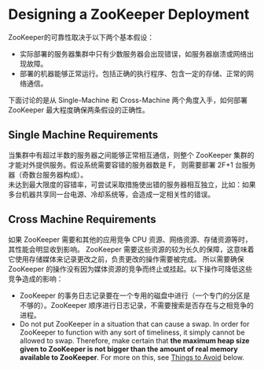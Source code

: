 # Designing a ZooKeeper Deployment
ZooKeeper的可靠性取决于以下两个基本假设：

- 实际部署的服务器集群中只有少数服务器会出现错误，如服务器崩溃或网络出现故障。
- 部署的机器能够正常运行。包括正确的执行程序、包含一定的存储、正常的网络通信。

下面讨论的是从 Single-Machine 和 Cross-Machine 两个角度入手，如何部署 ZooKeeper 最大程度确保两条假设的正确性。

## Single Machine Requirements
<p>当集群中有超过半数的服务器之间能够正常相互通信，则整个 ZooKeeper 集群的才能对外提供服务。假设系统需要容错的服务器数是 F，
则需要部署 2F+1 台服务器（奇数台服务器构成）。<br/>
未达到最大限度的容错率，可尝试采取措施使出错的服务器相互独立，比如：如果多台机器共享同一台电源、冷却系统等，会造成一定相关性的错误。
</p>

## Cross Machine Requirements
<p>如果 ZooKeeper 需要和其他的应用竞争 CPU 资源、网络资源、存储资源等时，其性能会明显收到影响。
ZooKeeper 需要这些资源的较为长久的保障，这意味着它使用存储媒体来记录更改之前，负责更改的操作需要被完成。
所以需要确保 ZooKeeper 的操作没有因为媒体资源的竞争而终止或挂起。以下操作可降低这些竞争造成的影响：</p>

- ZooKeeper 的事务日志记录要在一个专用的磁盘中进行（一个专门的分区是不够的）。ZooKeeper 顺序进行日志记录，不需要搜索是否存在与之相竞争的进程。
- Do not put ZooKeeper in a situation that can cause a swap. In order for ZooKeeper to function with any sort of timeliness, it simply cannot be allowed to swap. Therefore, make certain that **the maximum heap size given to ZooKeeper is not bigger than the amount of real memory available to ZooKeeper**. For more on this, see [Things to Avoid](http://zookeeper.apache.org/doc/trunk/zookeeperAdmin.html#sc_commonProblems) below.

